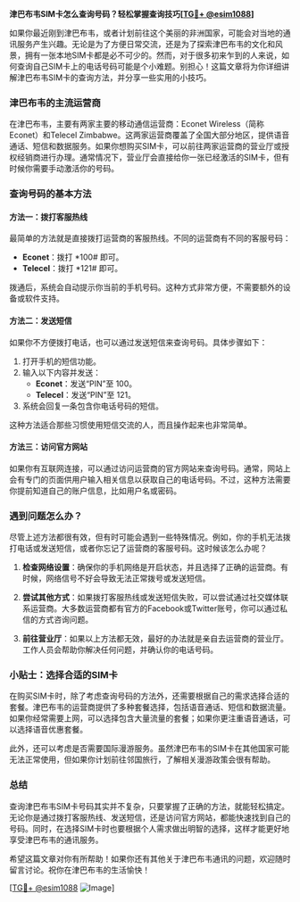 **津巴布韦SIM卡怎么查询号码？轻松掌握查询技巧[[TG💪+ @esim1088](https://t.me/s/esim1088)]**

如果你最近刚到津巴布韦，或者计划前往这个美丽的非洲国家，可能会对当地的通讯服务产生兴趣。无论是为了方便日常交流，还是为了探索津巴布韦的文化和风景，拥有一张本地SIM卡都是必不可少的。然而，对于很多初来乍到的人来说，如何查询自己SIM卡上的电话号码可能是个小难题。别担心！这篇文章将为你详细讲解津巴布韦SIM卡的查询方法，并分享一些实用的小技巧。

### 津巴布韦的主流运营商

在津巴布韦，主要有两家主要的移动通信运营商：Econet Wireless（简称 Econet）和Telecel Zimbabwe。这两家运营商覆盖了全国大部分地区，提供语音通话、短信和数据服务。如果你想购买SIM卡，可以前往两家运营商的营业厅或授权经销商进行办理。通常情况下，营业厅会直接给你一张已经激活的SIM卡，但有时候你需要手动激活你的号码。

### 查询号码的基本方法

#### 方法一：拨打客服热线
最简单的方法就是直接拨打运营商的客服热线。不同的运营商有不同的客服号码：

- **Econet**：拨打 *100# 即可。
- **Telecel**：拨打 *121# 即可。

拨通后，系统会自动提示你当前的手机号码。这种方式非常方便，不需要额外的设备或软件支持。

#### 方法二：发送短信
如果你不方便拨打电话，也可以通过发送短信来查询号码。具体步骤如下：

1. 打开手机的短信功能。
2. 输入以下内容并发送：
   - **Econet**：发送“PIN”至 100。
   - **Telecel**：发送“PIN”至 121。
3. 系统会回复一条包含你电话号码的短信。

这种方法适合那些习惯使用短信交流的人，而且操作起来也非常简单。

#### 方法三：访问官方网站
如果你有互联网连接，可以通过访问运营商的官方网站来查询号码。通常，网站上会有专门的页面供用户输入相关信息以获取自己的电话号码。不过，这种方法需要你提前知道自己的账户信息，比如用户名或密码。

### 遇到问题怎么办？

尽管上述方法都很有效，但有时可能会遇到一些特殊情况。例如，你的手机无法拨打电话或发送短信，或者你忘记了运营商的客服号码。这时候该怎么办呢？

1. **检查网络设置**：确保你的手机网络是开启状态，并且选择了正确的运营商。有时候，网络信号不好会导致无法正常拨号或发送短信。
   
2. **尝试其他方式**：如果拨打客服热线或发送短信失败，可以尝试通过社交媒体联系运营商。大多数运营商都有官方的Facebook或Twitter账号，你可以通过私信的方式咨询问题。

3. **前往营业厅**：如果以上方法都无效，最好的办法就是亲自去运营商的营业厅。工作人员会帮助你解决任何问题，并确认你的电话号码。

### 小贴士：选择合适的SIM卡

在购买SIM卡时，除了考虑查询号码的方法外，还需要根据自己的需求选择合适的套餐。津巴布韦的运营商提供了多种套餐选择，包括语音通话、短信和数据流量。如果你经常需要上网，可以选择包含大量流量的套餐；如果你更注重语音通话，可以选择语音优惠套餐。

此外，还可以考虑是否需要国际漫游服务。虽然津巴布韦的SIM卡在其他国家可能无法正常使用，但如果你计划前往邻国旅行，了解相关漫游政策会很有帮助。

### 总结

查询津巴布韦SIM卡号码其实并不复杂，只要掌握了正确的方法，就能轻松搞定。无论你是通过拨打客服热线、发送短信，还是访问官方网站，都能快速找到自己的号码。同时，在选择SIM卡时也要根据个人需求做出明智的选择，这样才能更好地享受津巴布韦的通讯服务。

希望这篇文章对你有所帮助！如果你还有其他关于津巴布韦通讯的问题，欢迎随时留言讨论。祝你在津巴布韦的生活愉快！

[[TG💪+ @esim1088](https://t.me/s/esim1088) ![Image](https://i.postimg.cc/4NQfJmqS/Snipaste-2025-05-13-00-14-12.png)]